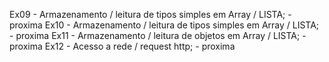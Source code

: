 Ex09 - Armazenamento / leitura de tipos simples em Array / LISTA; - proxima
Ex10 - Armazenamento / leitura de tipos simples em Array / LISTA; - proxima
Ex11 - Armazenamento / leitura de objetos em Array / LISTA; - proxima 
Ex12 - Acesso a rede / request http; - proxima 


